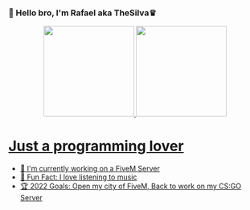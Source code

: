 ### 👋 Hello bro, I'm Rafael aka TheSilva♛

<div align="center">
  <a href="https://github.com/thesilvaofficial">
  <img height="180em" src="https://github-readme-stats.vercel.app/api?username=thesilvaofficial&show_icons=true&theme=dracula&include_all_commits=true&count_private=true"/>
  <img height="180em" src="https://github-readme-stats.vercel.app/api/top-langs/?username=thesilvaofficial&layout=compact&langs_count=7&theme=dracula"/>
</div>

# Just a programming lover
- 🏨 I'm currently working on a FiveM Server
- 🧑 Fun Fact: I love listening to music
- 🏆 2022 Goals: Open my city of FiveM, Back to work on my CS:GO Server

# 
